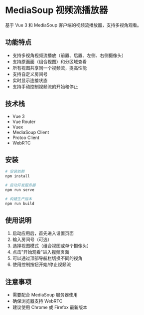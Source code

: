 # MediaSoup 视频流播放器

基于 Vue 3 和 MediaSoup 客户端的视频流播放器，支持多视角观看。

## 功能特点

- 支持多视角视频流播放（前置、后置、左侧、右侧摄像头）
- 支持原画面（组合视图）和分区域查看
- 所有视图共享同一个视频流，提高性能
- 支持自定义房间号
- 实时显示连接状态
- 支持手动控制视频流的开始和停止

## 技术栈

- Vue 3
- Vue Router
- Vuex
- MediaSoup Client
- Protoo Client
- WebRTC

## 安装

```bash
# 安装依赖
npm install

# 启动开发服务器
npm run serve

# 构建生产版本
npm run build
```

## 使用说明

1. 启动应用后，首先进入设置页面
2. 输入房间号（可选）
3. 选择视图模式（组合视图或单个摄像头）
4. 点击"开始观看"进入视频页面
5. 可以通过顶部导航栏切换不同的视角
6. 使用控制按钮开始/停止视频流

## 注意事项

- 需要配合 MediaSoup 服务器使用
- 确保浏览器支持 WebRTC
- 建议使用 Chrome 或 Firefox 最新版本 